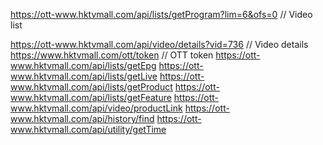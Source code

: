 https://ott-www.hktvmall.com/api/lists/getProgram?lim=6&ofs=0 // Video list

https://ott-www.hktvmall.com/api/video/details?vid=736 // Video details
https://www.hktvmall.com/ott/token // OTT token
https://ott-www.hktvmall.com/api/lists/getEpg
https://ott-www.hktvmall.com/api/lists/getLive
https://ott-www.hktvmall.com/api/lists/getProduct
https://ott-www.hktvmall.com/api/lists/getFeature
https://ott-www.hktvmall.com/api/video/productLink
https://ott-www.hktvmall.com/api/history/find
https://ott-www.hktvmall.com/api/utility/getTime
